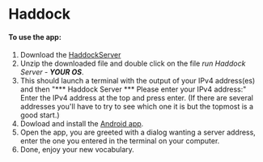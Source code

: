# Haddock
#### To use the app:
 1. Download the [HaddockServer](https://github.com/Osyx/Haddock/releases/download/v1.1/HaddockServer.zip)
 2. Unzip the downloaded file and double click on the file _run Haddock Server - **YOUR OS**_.
 3. This should launch a terminal with the output of your IPv4 address(es) and then "*** Haddock Server *** Please enter your IPv4 address:" 
     Enter the IPv4 address at the top and press enter. (If there are several addresses you'll have to try to see which one it is but the topmost is a good start.)
 4. Dowload and install the [Android app](https://github.com/Osyx/Haddock/releases/download/v1.1/kaptenhaddock_1.1.apk).
 5. Open the app, you are greeted with a dialog wanting a server address, enter the one you entered in the terminal on your computer.
 6. Done, enjoy your new vocabulary.
